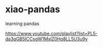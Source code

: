 # xiao-pandas
learning pandas

https://www.youtube.com/playlist?list=PL5-da3qGB5ICCsgW1MxlZ0Hq8LL5U3u9y
